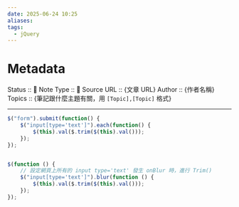 ```yaml
---
date: 2025-06-24 10:25
aliases: 
tags:
  - jQuery
---
```

# Metadata
Status :: 🌱
Note Type :: 📰
Source URL :: {文章 URL}
Author :: {作者名稱}
Topics :: {筆記跟什麼主題有關，用 `[Topic],[Topic]` 格式}

---

```javascript
$("form").submit(function() {
    $("input[type='text']").each(function() {
        $(this).val($.trim($(this).val()));
    });
});


$(function () {    
    // 設定網頁上所有的 input type='text' 發生 onBlur 時，進行 Trim()
    $("input[type='text']").blur(function () {
        $(this).val($.trim($(this).val()));
    });
});
```